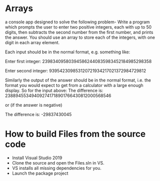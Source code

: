 # Arrays
a console app designed to solve the following problem- 
Write a program which prompts the user to enter two positive integers, each with up to
50 digits, then subtracts the second number from the first number, and prints the answer.
You should use an array to store each of the integers, with one digit in each array element.

Each input should be in the normal format, e.g. something like:

Enter first integer:
239834095803945862440835983452184985298358

Enter second integer:
939542309853120721934217021372984729812

Similarly the output of the answer should be in the normal format, i.e. the format you
would expect to get from a calculator with a large enough display. So for the input above:
The difference is: 238894553494092741718901766430812000568546

or (if the answer is negative)

The difference is: -29837430045

# How to build Files from the source code
- Install Visual Studio 2019 
- Clone the source and open the Files.sln in VS.
- VS installs all missing dependencies for you.
- Launch the package project


